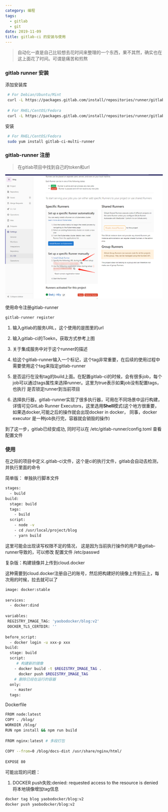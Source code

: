 ```yaml
---
category: 编程
tags:
  - gitlab
  - git
date: 2019-11-09
title: gitlab-ci 的安装与使用
---
```


> 自动化一直是自己比较想去花时间来整理的一个东西，果不其然，确实也在这上面花了时间。可谓是痛苦和煎熬


### gitlab runner 安装

添加安装库
```sh
 # For Debian/Ubuntu/Mint
 curl -L https://packages.gitlab.com/install/repositories/runner/gitlab-runner/script.deb.sh | sudo bash

 # For RHEL/CentOS/Fedora
 curl -L https://packages.gitlab.com/install/repositories/runner/gitlab-runner/script.rpm.sh | sudo bash
 ```
安装
```sh
 # For RHEL/CentOS/Fedora
 sudo yum install gitlab-ci-multi-runner
```

### gitlab-runner 注册
> 在gitlab项目中找到自己的token和url

 ![获取url和token](./assets/gitlab-ci_install_use_image1.png)

使用命令注册gitlab-runner
```sh
gitlab-runner register
```

1. 输入gitlab的服务URL，这个使用的是图里的url

2. 输入gitlab-ci的Toekn，获取方式参考上图

3. 关于集成服务中对于这个runner的描述

4. 给这个gitlab-runner输入一个标记，这个tag非常重要，在后续的使用过程中需要使用这个tag来指定gitlab-runner

5. 是否运行在没有tag的build上面。在配置gitlab-ci的时候，会有很多job，每个job可以通过tags属性来选择runner。这里为true表示如果job没有配置tags，也执行
是否锁定runner到当前项目

6. 选择执行器，gitlab-runner实现了很多执行器，可用在不同场景中运行构建，详情可见GitLab Runner Executors，这里选用**Shell**模式(这个地方很重要，如果选docker,可能之后的操作就会出现docker in docker， 同事，docker executor 是一种job执行完，容器就会销毁的操作)

到了这一步，gitlab已经安成功, 同时可以在 /etc/gitlab-runner/config.toml 查看配置文件

### 使用

在之际的项目中定义.gitlab-ci文件，这个是ci的执行文件，gitlab会自动去检测，并执行里面的命令

简单版： 单独执行脚本文件
```sh
stages: 
  - build
build:
  stage: build
  tags:
    - build
  script:
    - node -v
    - cd /usr/local/project/blog
    - yarn build
```

这里可能会出现读写权限不足的情况， 这是因为当前执行操作的用户是gitlab-runner导致的，可以修改
配置文件 /etc/passwd 

复杂版：构建镜像并上传到cloud.docker

这种需要到cloud.docker注册自己的账号，然后把构建好的镜像上传到云上，每次用的时候，拉去就可以了
```sh
image: docker:stable

services:
  - docker:dind

variables:
 REGISTRY_IMAGE_TAG: 'yaobodocker/blog:v2'
 DOCKER_TLS_CERTDIR: ''

before_script:
  - docker login -u xxx-p xxx
build:
  stage: build
  script:
     # 构建新的镜像
    - docker build -t $REGISTRY_IMAGE_TAG .
      docker push $REGISTRY_IMAGE_TAG
    # 删除已经在运行的容器
  only:
    - master
  tags:
 ```

 Dockerfile
 ```sh
FROM node:latest
COPY . /blog/
WORKDIR /blog/
RUN npm install && npm run build

FROM nginx:latest # 多段打包

COPY --from=0 /blog/docs-dist /usr/share/nginx/html/

EXPOSE 80
```

可能出现的问题：

1. DOCKER push失败:denied: requested access to the resource is denied
将本地镜像增加tag信息
```sh
docker tag blog yaobodocker/blog:v2
docker push yaobodocker/blog:v2
```